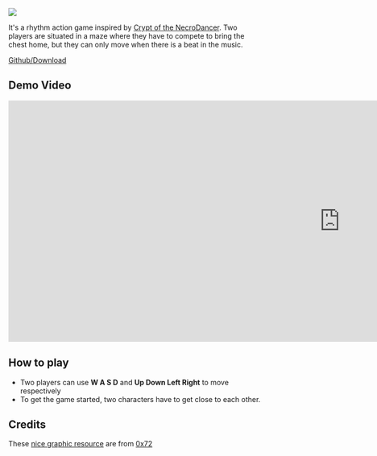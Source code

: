 ![](https://gnimoay.com/rugbeats.png)

<span>It's a rhythm action game inspired by [Crypt of the NecroDancer](https://en.wikipedia.org/wiki/Crypt_of_the_NecroDancer). Two players are situated in a maze where they have to compete to bring the chest home, but they can only move when there is a beat in the music.</span>

[Github/Download](https://github.com/Envl/rugbeats)

## Demo Video

<iframe width="1315" height="480" src="https://www.youtube.com/embed/DHYSUcIBRQ0" frameborder="0" allow="accelerometer; autoplay; encrypted-media; gyroscope; picture-in-picture" allowfullscreen></iframe>

## How to play

- Two players can use **W A S D** and **Up Down Left Right** to move respectively
- To get the game started, two characters have to get close to each other.

## Credits

These [nice graphic resource](https://0x72.itch.io/dungeontileset-ii) are from [0x72](https://0x72.itch.io/)
